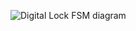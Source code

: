 ![Digital Lock FSM diagram](https://github.com/MikelMejia/Digital-Lock-using-FSMs-on-Zybo-Z710/assets/112528572/4194899b-b61a-43e9-b7a5-51309865eead)
